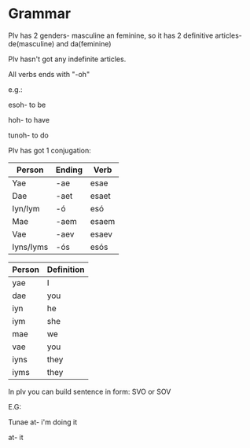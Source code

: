 
# Grammar

Plv has 2 genders- masculine an feminine, so it has 2 definitive articles- de(masculine) and da(feminine)

Plv hasn't got any indefinite articles.

All verbs ends with "-oh" 

e.g.: 

esoh- to be  

hoh- to have  

tunoh- to do
 
Plv has got 1 conjugation:


Person | Ending | Verb
-------|--------|------
Yae | -ae | esae
Dae | -aet| esaet
Iyn/Iym |-ó| esó
Mae | -aem | esaem
Vae | -aev | esaev
Iyns/Iyms |-ós | esós

Person| Definition
------|----------
yae | I
dae | you
iyn | he
iym | she
mae | we
vae | you
iyns| they
iyms| they


In plv you can build sentence in form: SVO or SOV

E.G:

Tunae at- i'm doing it

at- it
